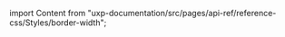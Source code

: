 
import Content from "uxp-documentation/src/pages/api-ref/reference-css/Styles/border-width";

<Content query="product=xd"/>
